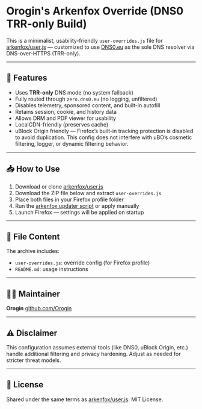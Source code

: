 # Orogin's Arkenfox Override (DNS0 TRR-only Build)

This is a minimalist, usability-friendly `user-overrides.js` file for [arkenfox/user.js](https://github.com/arkenfox/user.js) — customized to use [DNS0.eu](https://dns0.eu) as the sole DNS resolver via DNS-over-HTTPS (TRR-only).

---

## 🔐 Features

* Uses **TRR-only** DNS mode (no system fallback)
* Fully routed through `zero.dns0.eu` (no logging, unfiltered)
* Disables telemetry, sponsored content, and built-in autofill
* Retains session, cookie, and history data
* Allows DRM and PDF viewer for usability
* LocalCDN-friendly (preserves cache)
* uBlock Origin friendly — Firefox’s built-in tracking protection is disabled to avoid duplication. This config does not interfere with uBO’s cosmetic filtering, logger, or dynamic filtering behavior.

---

## 📥 How to Use

1. Download or clone [arkenfox/user.js](https://github.com/arkenfox/user.js)
2. Download the ZIP file below and extract `user-overrides.js`
3. Place both files in your Firefox profile folder
4. Run the [arkenfox updater script](https://github.com/arkenfox/user.js/wiki/Updater-scripts) or apply manually
5. Launch Firefox — settings will be applied on startup

---

## 📄 File Content

The archive includes:

* `user-overrides.js`: override config (for Firefox profile)
* `README.md`: usage instructions

---

## 🧑‍💻 Maintainer

**Orogin**
[github.com/Orogin](https://github.com/Orogin)

---

## ⚠️ Disclaimer

This configuration assumes external tools (like DNS0, uBlock Origin, etc.) handle additional filtering and privacy hardening. Adjust as needed for stricter threat models.

---

## 📝 License

Shared under the same terms as [arkenfox/user.js](https://github.com/arkenfox/user.js#license): MIT License.
